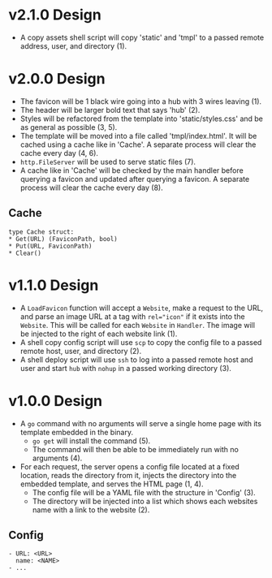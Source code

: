 # v2.1.0 Design

* A copy assets shell script will copy 'static' and 'tmpl' to a passed remote
  address, user, and directory (1).

# v2.0.0 Design

* The favicon will be 1 black wire going into a hub with 3 wires leaving (1).
* The header will be larger bold text that says 'hub' (2).
* Styles will be refactored from the template into 'static/styles.css' and be as
  general as possible (3, 5).
* The template will be moved into a file called 'tmpl/index.html'. It will be
  cached using a cache like in 'Cache'. A separate process will clear the cache
  every day (4, 6).
* `http.FileServer` will be used to serve static files (7).
* A cache like in 'Cache' will be checked by the main handler before querying a
  favicon and updated after querying a favicon. A separate process will clear
  the cache every day (8).

## Cache

```
type Cache struct:
* Get(URL) (FaviconPath, bool)
* Put(URL, FaviconPath)
* Clear()
```

# v1.1.0 Design

* A `LoadFavicon` function will accept a `Website`, make a request to the
  URL, and parse an image URL at a tag with `rel="icon"` if it exists into the
  `Website`. This will be called for each `Website` in `Handler`. The image will
  be injected to the right of each website link (1).
* A shell copy config script will use `scp` to copy the config file to a passed
  remote host, user, and directory (2).
* A shell deploy script will use `ssh` to log into a passed remote host and user
  and start `hub` with `nohup` in a passed working directory (3).

# v1.0.0 Design

* A `go` command with no arguments will serve a single home page with its
  template embedded in the binary.
    - `go get` will install the command (5).
    - The command will then be able to be immediately run with no arguments (4).
* For each request, the server opens a config file located at a fixed location,
  reads the directory from it, injects the directory into the embedded template,
  and serves the HTML page (1, 4).
    - The config file will be a YAML file with the structure in 'Config' (3).
    - The directory will be injected into a list which shows each websites name
      with a link to the website (2).

## Config

```
- URL: <URL>
  name: <NAME>
- ...
```
